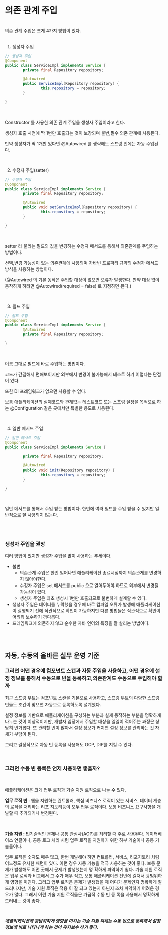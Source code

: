 # 의존 관계 주입

<br/>
의존 관계 주입은 크게 4가지 방법이 있다.

<br/>
<br/>

1. 생성자 주입

```java
// 생성자 주입
@Component
public class ServiceImpl implements Service {
		private final Repository repository;

		@Autowired
		public ServiceImpl(Repository repository) {
				this.repository = repository;
		}

}
```

<br/>

Constructor 를 사용한 의존 관계 주입을 생성사 주입이라고 한다.

생성자 호출 시점에 딱 1번만 호출되는 것이 보장되며 불변,필수 의존 관계에 사용된다.

만약 생성자가 딱 1개만 있다면 @Autowired 를 생략해도 스프링 빈에는 자동 주입된다.

<br/>

2. 수정자 주입(setter)

```java
// 수정자 주입
@Component
public class ServiceImpl implements Service {
		private final Repository repository;

		@Autowired
		public void setServiceImpl(Repository repository) {
				this.repository = repository;
		}

}
```

<br/>

setter 라 불리는 필드의 값을 변경하는 수정자 메서드를 통해서 의존관계를 주입하는 방법이다.

선택,변경 가능성이 있는 의존관계에 사용되며 자바빈 프로퍼티 규약의 수정자 메서드 방식을 사용하는 방법이다.

(@Autowired 의 기본 동작은 주입할 대상이 없으면 오류가 발생한다. 만약 대상 없이 동작하게 하려면 @Autowired(required = false) 로 지정하면 된다.)

<br/>

3. 필드 주입

```java
// 필드 주입
@Component
public class ServiceImpl implements Service {
		@Autowired
		private final Repository repository;

}
```

<br/>

이름 그대로 필드에 바로 주입하는 방법이다.

코드가 간결해서 편해보이지만 외부에서 변경이 불가능해서 테스트 하기 어렵다는 단점이 있다.

또한 DI 프레임워크가 없으면 사용할 수 없다.

보통 애플리케이션의 실제코드와 관계없는 테스트코드 또는 스프링 설정을 목적으로 하는 @Configuration 같은 곳에서만 특별한 용도로 사용된다.

<br/>

4. 일반 메서드 주입

```java
// 일반 메서드 주입
@Component
public class ServiceImpl implements Service {

		private final Repository repository;

		@Autowired
		public void init(Repository repository) {
				this.repository = repository;
		}

}
```

<br/>

일반 메서드를 통해서 주입 받는 방법이다. 한번에 여러 필드를 주입 받을 수 있지만 일반적으로 잘 사용되지 않는다.

<br/>
<br/>

### 생성자 주입을 권장

여러 방법이 있지만 생성자 주입을 많이 사용하는 추세이다.
<br/>

- 불변
  - 의존관계 주입은 한번 일어나면 애플리케이션 종료시점까지 의존관게를 변경하지 않아야한다.
  - 수정자 주입은 set 메서드를 public 으로 열어두어야 하므로 외부에서 변경될 가능성이 있다.
  - 생성자 주입은 최초 생성시 1번만 호출되므로 불변하게 설계할 수 있다.
- 생성자 주입은 데이터를 누락했을 경우에 바로 컴파일 오류가 발생해 애플리케이션이 실행되기 전에 직관적으로 확인이 가능하지만 다른 방법들은 직관적으로 확인이 어려워 보수하기 까다롭다.
- 프레임워크에 의존하지 않고 순수한 자바 언어의 특징을 잘 살리는 방법이다.

<br/>
<br/>

## **자동**, **수동의 올바른 실무 운영 기준**


### 그러면 어떤 경우에 컴포넌트 스캔과 자동 주입을 사용하고, 어떤 경우에 설정 정보를 통해서 수동으로 빈을 등록하고,의존관계도 수동으로 주입해야 할까

최근 스프링 부트는 컴포넌트 스캔을 기본으로 사용하고, 스프링 부트의 다양한 스프링 빈들도 조건이 맞으면 자동으로 등록하도록 설계했다.

설정 정보를 기반으로 애플리케이션을 구성하는 부분과 실제 동작하는 부분을 명확하게 나누는 것이 이상적이지만, 개발자 입장에서 주입할 대상을 일일이 적어주는 과정은 상당히 번거롭다. 또 관리할 빈이 많아서 설정 정보가 커지면 설정 정보를 관리하는 것 자체가 부담이 된다.

그리고 결정적으로 자동 빈 등록을 사용해도 OCP, DIP를 지킬 수 있다.

<br/>

### **그러면 수동 빈 등록은 언제 사용하면 좋을까?**

<br/>

애플리케이션은 크게 업무 로직과 기술 지원 로직으로 나눌 수 있다.

**업무 로직 빈** : 웹을 지원하는 컨트롤러, 핵심 비즈니스 로직이 있는 서비스, 데이터 계층의 로직을 처리하는 리포
지토리등이 모두 업무 로직이다. 보통 비즈니스 요구사항을 개발할 때 추가되거나 변경된다.

<br/>

**기술 지원 : 빈**기술적인 문제나 공통 관심사(AOP)를 처리할 때 주로 사용된다. 데이터베이스 연결이나, 공통 로그
처리 처럼 업무 로직을 지원하기 위한 하부 기술이나 공통 기술들이다.

업무 로직은 숫자도 매우 많고, 한번 개발해야 하면 컨트롤러, 서비스, 리포지토리 처럼 어느정도 유사한 패턴이
있다. 이런 경우 자동 기능을 적극 사용하는 것이 좋다. 보통 문제가 발생해도 어떤 곳에서 문제가 발생했는지 명
확하게 파악하기 쉽다.
기술 지원 로직은 업무 로직과 비교해서 그 수가 매우 적고, 보통 애플리케이션 전반에 걸쳐서 광범위하게 영향을
미친다. 그리고 업무 로직은 문제가 발생했을 때 어디가 문제인지 명확하게 잘 드러나지만, 기술 지원 로직은 적용
이 잘 되고 있는지 아닌지 조차 파악하기 어려운 경우가 많다. 그래서 이런 기술 지원 로직들은 가급적 수동 빈 등
록을 사용해서 명확하게 드러내는 것이 좋다.

<br/>

**_애플리케이션에 광범위하게 영향을 미치는 기술 지원 객체는 수동 빈으로 등록해서 설정 정보에 바로 나타나게 하는 것이 유지보수 하기 좋다._**

